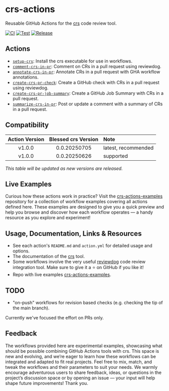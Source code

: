 # crs-actions

Reusable GitHub Actions for the [crs](https://github.com/mbarbin/crs) code review tool.

[![CI](https://github.com/cr-review-tools/crs-actions/actions/workflows/ci.yml/badge.svg)](https://github.com/cr-review-tools/crs-actions/actions/workflows/ci.yml)
[![Test](https://github.com/cr-review-tools/crs-actions/actions/workflows/test-setup-crs.yml/badge.svg)](https://github.com/cr-review-tools/crs-actions/actions/workflows/test-setup-crs.yml)
[![Release](https://github.com/cr-review-tools/crs-actions/actions/workflows/create-release-on-tag.yml/badge.svg)](https://github.com/cr-review-tools/crs-actions/actions/workflows/create-release-on-tag.yml)

## Actions

- [`setup-crs`](./setup-crs/README.md): Install the crs executable for use in workflows.
- [`comment-crs-in-pr`](./comment-crs-in-pr/README.md): Comment on CRs in a pull request using reviewdog.
- [`annotate-crs-in-pr`](./annotate-crs-in-pr/README.md): Annotate CRs in a pull request with GHA workflow annotations.
- [`create-crs-pr-check`](./create-crs-pr-check/README.md): Create a GitHub check with CRs in a pull request using reviewdog.
- [`create-crs-pr-job-summary`](./create-crs-pr-job-summary/README.md): Create a GitHub Job Summary with CRs in a pull request.
- [`summarize-crs-in-pr`](./summarize-crs-in-pr/README.md): Post or update a comment with a summary of CRs in a pull request.

## Compatibility

| Action Version | Blessed crs Version | Note                   |
|:--------------:|:-------------------:|:-----------------------|
| v1.0.0         | 0.0.20250705        | latest, recommended    |
| v1.0.0         | 0.0.20250626        | supported              |

_This table will be updated as new versions are released._

## Live Examples

Curious how these actions work in practice? Visit the [crs-actions-examples](https://github.com/cr-review-tools/crs-actions-examples) repository for a collection of workflow examples covering all actions defined here. These examples are designed to give you a quick preview and help you browse and discover how each workflow operates — a handy resource as you explore and experiment!

## Usage, Documentation, Links & Resources

- See each action's `README.md` and `action.yml` for detailed usage and options.
- The documentation of the [crs](https://mbarbin.github.io/crs/) tool.
- Some workflows involve the very useful [reviewdog](https://github.com/reviewdog/reviewdog) code review integration tool. Make sure to give it a ⭐ on GitHub if you like it!
- Repo with live examples [crs-actions-examples](https://github.com/cr-review-tools/crs-actions-examples).

## TODO

- "on-push" workflows for revision based checks (e.g. checking the tip of the main branch).

Currently we've focused the effort on PRs only.

## Feedback

 The workflows provided here are experimental examples, showcasing what should be possible combining GitHub Actions tools with crs. This space is new and evolving, and we’re eager to learn how these workflows can be integrated and adapted to fit real projects. Feel free to mix, match, and tweak the workflows and their parameters to suit your needs. We warmly encourage adventurous users to share feedback, ideas, or questions in the project’s discussion space or by opening an issue — your input will help shape future improvements! Thank you.
